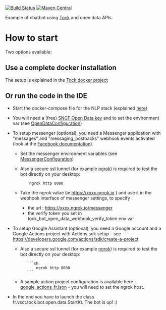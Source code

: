 [![Build Status](https://travis-ci.org/voyages-sncf-technologies/tock-bot-open-data.png)](https://travis-ci.org/voyages-sncf-technologies/tock-bot-open-data)
[![Maven Central](https://maven-badges.herokuapp.com/maven-central/fr.vsct.tock/tock-bot-open-data/badge.svg)](https://maven-badges.herokuapp.com/maven-central/fr.vsct.tock/tock-bot-open-data)

Example of chatbot using [Tock](https://github.com/voyages-sncf-technologies/tock) and open data APIs.

# How to start

Two options available:

## Use a complete docker installation

The setup is explained in the [Tock docker project](https://github.com/voyages-sncf-technologies/tock-docker#user-content-run-the-open-data-bot-example) 

## Or run the code in the IDE

* Start the docker-compose file for the NLP stack (explained [here](https://github.com/voyages-sncf-technologies/tock-docker#user-content-docker-images-for-tock))

* You will need a (free) [SNCF Open Data key](https://data.sncf.com/) and to set the environment var (see [OpenDataConfiguration](https://github.com/voyages-sncf-technologies/tock-bot-open-data/blob/master/src/main/kotlin/fr/vsct/tock/bot/open/data/OpenDataConfiguration.kt#L29))

* To setup messenger (optional), you need a Messenger application with "messages" and "messaging_postbacks" webhook events activated (look at the [Facebook documentation](https://developers.facebook.com/docs/messenger-platform/guides/quick-start)). 

    * Set the messenger environment variables (see [MessengerConfiguration](https://github.com/voyages-sncf-technologies/tock-bot-open-data/blob/master/src/main/kotlin/fr/vsct/tock/bot/open/data/MessengerConfiguration.kt#L29))

    * Also a secure ssl tunnel (for example [ngrok](https://ngrok.com/)) is required to test the bot directly on your desktop:

        ```sh 
            ngrok http 8080
        ``` 

    * Take the ngrok value (ie  https://xxxx.ngrok.io ) and use it in the webhook interface of messenger settings, to specify :
        * the url : https://xxxx.ngrok.io/messenger
        * the verify token you set in tock_bot_open_data_webhook_verify_token env var
        
* To setup Google Assistant (optional), you need a Google account and a Google Actions project with Actions sdk setup - see https://developers.google.com/actions/sdk/create-a-project
      
     * Also a secure ssl tunnel (for example [ngrok](https://ngrok.com/)) is required to test the bot directly on your desktop:
           
              ```sh 
                  ngrok http 8080
              ```     

     * A sample action project configuration is available here : [google_actions_fr.json](https://raw.githubusercontent.com/voyages-sncf-technologies/tock-bot-open-data/master/src/main/resources/google_actions_fr.json) - you will need to set the ngrok host.      

* In the end you have to launch the class fr.vsct.tock.bot.open.data.StartKt. The bot is up! :)              